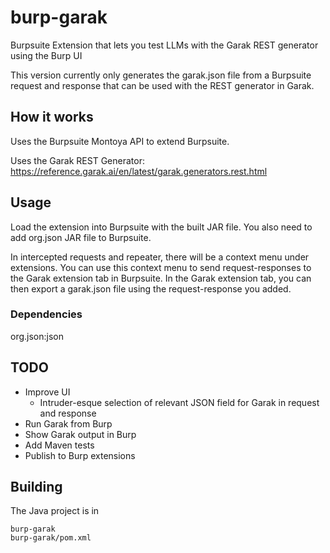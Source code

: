 # burp-garak
Burpsuite Extension that lets you test LLMs with the Garak REST generator using the Burp UI

This version currently only generates the garak.json file from a Burpsuite request and response that can be used with the REST generator in Garak.

## How it works
Uses the Burpsuite Montoya API to extend Burpsuite.

Uses the Garak REST Generator: https://reference.garak.ai/en/latest/garak.generators.rest.html

## Usage
Load the extension into Burpsuite with the built JAR file. You also need to add org.json JAR file to Burpsuite.

In intercepted requests and repeater, there will be a context menu under extensions.
You can use this context menu to send request-responses to the Garak extension tab in Burpsuite.
In the Garak extension tab, you can then export a garak.json file using the request-response you added.

### Dependencies
org.json:json

## TODO
- Improve UI 
  - Intruder-esque selection of relevant JSON field for Garak in request and response
- Run Garak from Burp
- Show Garak output in Burp
- Add Maven tests
- Publish to Burp extensions

## Building
The Java project is in
```
burp-garak
burp-garak/pom.xml
```

